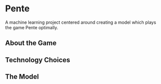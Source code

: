 # Pente
A machine learning project centered around creating a model which plays the game Pente optimally.

## About the Game

## Technology Choices


## The Model